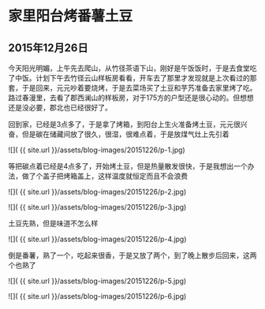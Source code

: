家里阳台烤番薯土豆
=======================
2015年12月26日
-----------------------
今天阳光明媚，上午先去爬山，从竹径茶语下山，刚好是午饭饭时，于是去食堂吃了中饭。计划下午去竹径云山样板房看看，开车去了那里才发现就是上次看过的那套，于是回来，元元吵着要烧烤，于是去菜场买了土豆和芋艿准备去家里烤了吃。路过春漫里，去看了郡西澜山的样板房，对于175方的户型还是很心动的。但想想还是没必要，郡北也已经很好了。

回到家，已经是3点多了，于是拿了烤箱，到阳台上生火准备烤土豆，元元很兴奋，但是碳在储藏间放了很久，很湿，很难点着，于是放煤气灶上先引着

![]( {{ site.url }}/assets/blog-images/20151226/p-1.jpg)

等把碳点着已经是4点多了，开始烤土豆，但是热量散发很快，于是我想出一个办法，做了个盖子把烤箱盖上，这样温度就恒定而且不会浪费

![]( {{ site.url }}/assets/blog-images/20151226/p-2.jpg)

![]( {{ site.url }}/assets/blog-images/20151226/p-3.jpg)

土豆先熟，但是味道不怎么样

![]( {{ site.url }}/assets/blog-images/20151226/p-4.jpg)

倒是番薯，熟了一个，吃起来很香，于是又放了两个，到了晚上散步后回来，这两个也熟了

![]( {{ site.url }}/assets/blog-images/20151226/p-5.jpg)

![]( {{ site.url }}/assets/blog-images/20151226/p-6.jpg)